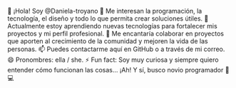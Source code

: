 👋 ¡Hola! Soy @Daniela-troyano
👀 Me interesan la programación, la tecnología, el diseño y todo lo que permita crear soluciones útiles.
🌱 Actualmente estoy aprendiendo nuevas tecnologías para fortalecer mis proyectos y mi perfil profesional.
💞️ Me encantaría colaborar en proyectos que aporten al crecimiento de la comunidad y mejoren la vida de las personas.
📫 Puedes contactarme aquí en GitHub o a  través de mi correo.
😄 Pronombres: ella / she.
⚡ Fun fact: Soy muy curiosa y siempre quiero entender cómo funcionan las cosas… ¡Ah! Y sí, busco novio programador 🤭💻
<!---
Daniela-troyano/Daniela-troyano is a ✨ special ✨ repository because its `README.md` (this file) appears on your GitHub profile.
You can click the Preview link to take a look at your changes.
--->
